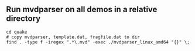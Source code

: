 ## Run mvdparser on all demos in a relative directory

```shell
cd quake
# copy mvdparser, template.dat, fragfile.dat to dir
find . -type f -iregex ".*\.mvd" -exec ./mvdparser_linux_amd64 "{}" \;
```
